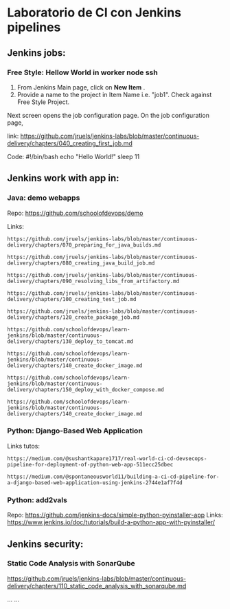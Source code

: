 # Laboratorio de CI con Jenkins pipelines

## Jenkins jobs:

### Free Style: Hellow World in worker node ssh

1. From Jenkins Main page, click on  **New Item** .
2. Provide a name to the project in Item Name i.e. "job1". Check against Free Style Project.

Next screen opens the job configuration page. On the job configuration page,

link: https://github.com/jruels/jenkins-labs/blob/master/continuous-delivery/chapters/040_creating_first_job.md

Code:
#!/bin/bash
echo "Hello World!"
sleep 11

## Jenkins work with app in:

### Java: demo webapps

Repo:
    https://github.com/schoolofdevops/demo

Links:

    https://github.com/jruels/jenkins-labs/blob/master/continuous-delivery/chapters/070_preparing_for_java_builds.md

    https://github.com/jruels/jenkins-labs/blob/master/continuous-delivery/chapters/080_creating_java_build_job.md

    https://github.com/jruels/jenkins-labs/blob/master/continuous-delivery/chapters/090_resolving_libs_from_artifactory.md

    https://github.com/jruels/jenkins-labs/blob/master/continuous-delivery/chapters/100_creating_test_job.md

    https://github.com/jruels/jenkins-labs/blob/master/continuous-delivery/chapters/120_create_package_job.md

    https://github.com/schoolofdevops/learn-jenkins/blob/master/continuous-delivery/chapters/130_deploy_to_tomcat.md

    https://github.com/schoolofdevops/learn-jenkins/blob/master/continuous-delivery/chapters/140_create_docker_image.md

    https://github.com/schoolofdevops/learn-jenkins/blob/master/continuous-delivery/chapters/150_deploy_with_docker_compose.md

    https://github.com/schoolofdevops/learn-jenkins/blob/master/continuous-delivery/chapters/140_create_docker_image.md

### Python: Django-Based Web Application

Links tutos:

    https://medium.com/@sushantkapare1717/real-world-ci-cd-devsecops-pipeline-for-deployment-of-python-web-app-511ecc25dbec

    https://medium.com/@spontaneousworld11/building-a-ci-cd-pipeline-for-a-django-based-web-application-using-jenkins-2744e1af7f4d


### Python: add2vals

Repo:
    https://github.com/jenkins-docs/simple-python-pyinstaller-app
Links:
    https://www.jenkins.io/doc/tutorials/build-a-python-app-with-pyinstaller/

## Jenkins security:

### Static Code Analysis with SonarQube

https://github.com/jruels/jenkins-labs/blob/master/continuous-delivery/chapters/110_static_code_analysis_with_sonarqube.md

...
...
